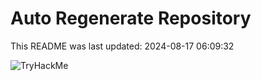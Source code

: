 # Auto Regenerate Repository

This README was last updated: 2024-08-17 06:09:32

 ![TryHackMe](https://tryhackme.com/badge/533634)